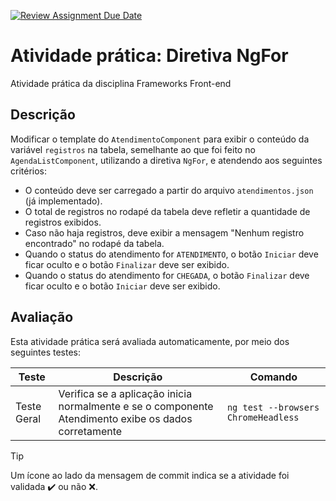 [![Review Assignment Due Date](https://classroom.github.com/assets/deadline-readme-button-22041afd0340ce965d47ae6ef1cefeee28c7c493a6346c4f15d667ab976d596c.svg)](https://classroom.github.com/a/rPkdQiKR)
# Atividade prática: Diretiva NgFor

Atividade prática da disciplina Frameworks Front-end

## Descrição

Modificar o template do `AtendimentoComponent` para exibir o conteúdo da variável `registros` na tabela, semelhante ao que foi feito no `AgendaListComponent`, utilizando a diretiva `NgFor`, e atendendo aos seguintes critérios:

- O conteúdo deve ser carregado a partir do arquivo `atendimentos.json` (já implementado).
- O total de registros no rodapé da tabela deve refletir a quantidade de registros exibidos.
- Caso não haja registros, deve exibir a mensagem "Nenhum registro encontrado" no rodapé da tabela.
- Quando o status do atendimento for `ATENDIMENTO`, o botão `Iniciar` deve ficar oculto e o botão `Finalizar` deve ser exibido.
- Quando o status do atendimento for `CHEGADA`, o botão `Finalizar` deve ficar oculto e o botão `Iniciar` deve ser exibido.

## Avaliação

Esta atividade prática será avaliada automaticamente, por meio dos seguintes testes:

| Teste | Descrição | Comando |
|-------|-----------|---------|
| Teste Geral | Verifica se a aplicação inicia normalmente e se o componente Atendimento exibe os dados corretamente | `ng test --browsers ChromeHeadless` |

> [!TIP]
> Um ícone ao lado da mensagem de commit indica se a atividade foi validada :heavy_check_mark: ou não :x:.
